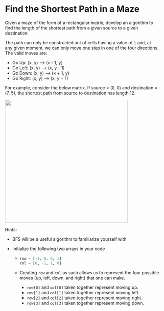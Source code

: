 # Find the Shortest Path in a Maze

 Given a maze of the form of a rectangular matrix, develop an algorithm to find the length of the shortest path from a given source to a given destination.

 The path can only be constructed out of cells having a value of `1` and, at any given moment, we can only move one step in one of the four directions. The valid moves are:

 * Go Up: (x, y) --> (x - 1, y)
 * Go Left: (x, y) --> (x, y - 1)
 * Go Down: (x, y) --> (x + 1, y)
 * Go Right: (x, y) --> (x, y + 1)

 For example, consider the below matrix. If source = (0, 0) and destination = (7, 5), the shortest path from source to destination has length 12.

 <img src = "../../Images/BFS_Maze.jpg" width = "400px"> 

 Hints:

 * BFS will be a useful algorithm to familiarize yourself with

 * Initialize the following two arrays in your code

   * ```python
     row = [-1, 0, 0, 1]
     col = [0, -1, 1, 0]
     ```

   * Creating `row` and `col` as such allows us to represent the four possible moves (up, left, down, and right) that one can make.

     * `row[0]` and `col[0]` taken together represent moving up.
     * `row[1]` and `col[1]` taken together represent moving left.
     * `row[2]` and `col[2]` taken together represent moving right.
     * `row[3]` and `col[3]` taken together represent moving down.
